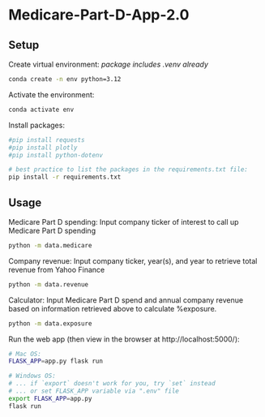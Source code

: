# Medicare-Part-D-App-2.0

## Setup

Create virtual environment:
*package includes .venv already*

```sh
conda create -n env python=3.12
```

Activate the environment:

```sh
conda activate env
```

Install packages:

```sh
#pip install requests
#pip install plotly
#pip install python-dotenv

# best practice to list the packages in the requirements.txt file:
pip install -r requirements.txt
```

## Usage

Medicare Part D spending:
Input company ticker of interest to call up Medicare Part D spending

```sh
python -m data.medicare
```
Company revenue:
Input company ticker, year(s), and year to retrieve total revenue from Yahoo Finance

```sh
python -m data.revenue
```

Calculator:
Input Medicare Part D spend and annual company revenue based on information retrieved above to calculate %exposure. 

```sh
python -m data.exposure
```

Run the web app (then view in the browser at http://localhost:5000/):

```sh
# Mac OS:
FLASK_APP=app.py flask run

# Windows OS:
# ... if `export` doesn't work for you, try `set` instead
# ... or set FLASK_APP variable via ".env" file
export FLASK_APP=app.py
flask run
```
